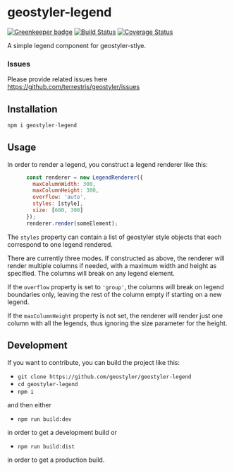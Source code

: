 # geostyler-legend

[![Greenkeeper badge](https://badges.greenkeeper.io/geostyler/geostyler-legend.svg)](https://greenkeeper.io/)
[![Build Status](https://travis-ci.com/geostyler/geostyler-legend.svg?branch=master)](https://travis-ci.com/geostyler/geostyler-legend)
[![Coverage Status](https://coveralls.io/repos/github/geostyler/geostyler-legend/badge.svg?branch=master)](https://coveralls.io/github/geostyler/geostyler-legend?branch=master)

A simple legend component for geostyler-stlye.


### Issues
Please provide related issues here https://github.com/terrestris/geostyler/issues

## Installation

```javascript static
npm i geostyler-legend
```

## Usage

In order to render a legend, you construct a legend renderer like this:

```javascript
      const renderer = new LegendRenderer({
        maxColumnWidth: 300,
        maxColumnHeight: 300,
        overflow: 'auto',
        styles: [style],
        size: [600, 300]
      });
      renderer.render(someElement);
```

The `styles` property can contain a list of geostyler style objects that
each correspond to one legend rendered.

There are currently three modes. If constructed as above, the renderer will
render multiple columns if needed, with a maximum width and height as specified.
The columns will break on any legend element.

If the `overflow` property is set to `'group'`, the columns will break on
legend boundaries only, leaving the rest of the column empty if starting
on a new legend.

If the `maxColumnHeight` property is not set, the renderer will render just
one column with all the legends, thus ignoring the size parameter for the height.

## Development

If you want to contribute, you can build the project like this:

* `git clone https://github.com/geostyler/geostyler-legend`
* `cd geostyler-legend`
* `npm i`

and then either

* `npm run build:dev`

in order to get a development build or

* `npm run build:dist`

in order to get a production build.
